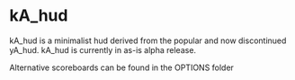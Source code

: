 kA_hud
======

kA_hud is a minimalist hud derived from the popular and now discontinued yA_hud. kA_hud is currently in as-is alpha release.

Alternative scoreboards can be found in the OPTIONS folder
